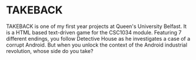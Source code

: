 # TAKEBACK
TAKEBACK is one of my first year projects at Queen's University Belfast. It is a HTML based text-driven game for the CSC1034 module. Featuring 7 different endings, you follow Detective House as he investigates a case of a corrupt Android. But when you unlock the context of the Android industrial revolution, whose side do you take? 
